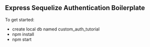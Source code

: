 ## Express Sequelize Authentication Boilerplate

To get started:
- create local db named custom_auth_tutorial
- npm install
- npm start
